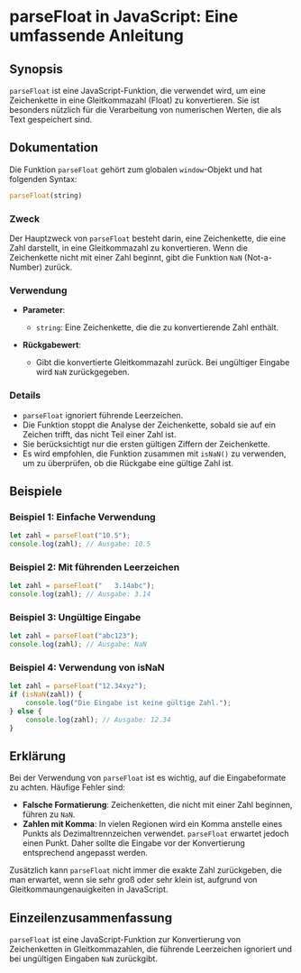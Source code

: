 <!--
Meta Description: # parseFloat in JavaScript: Eine umfassende Anleitung ## Synopsis `parseFloat` ist eine JavaScript-Funktion, die verwendet wird, um eine Zeichenkette ...
Meta Keywords: die, zahl, parsefloat, eine, javascript
-->

# parseFloat in JavaScript: Eine umfassende Anleitung

## Synopsis
`parseFloat` ist eine JavaScript-Funktion, die verwendet wird, um eine Zeichenkette in eine Gleitkommazahl (Float) zu konvertieren. Sie ist besonders nützlich für die Verarbeitung von numerischen Werten, die als Text gespeichert sind.

## Dokumentation
Die Funktion `parseFloat` gehört zum globalen `window`-Objekt und hat folgenden Syntax:

```javascript
parseFloat(string)
```

### Zweck
Der Hauptzweck von `parseFloat` besteht darin, eine Zeichenkette, die eine Zahl darstellt, in eine Gleitkommazahl zu konvertieren. Wenn die Zeichenkette nicht mit einer Zahl beginnt, gibt die Funktion `NaN` (Not-a-Number) zurück.

### Verwendung
- **Parameter**: 
  - `string`: Eine Zeichenkette, die die zu konvertierende Zahl enthält.
  
- **Rückgabewert**: 
  - Gibt die konvertierte Gleitkommazahl zurück. Bei ungültiger Eingabe wird `NaN` zurückgegeben.

### Details
- `parseFloat` ignoriert führende Leerzeichen.
- Die Funktion stoppt die Analyse der Zeichenkette, sobald sie auf ein Zeichen trifft, das nicht Teil einer Zahl ist.
- Sie berücksichtigt nur die ersten gültigen Ziffern der Zeichenkette.
- Es wird empfohlen, die Funktion zusammen mit `isNaN()` zu verwenden, um zu überprüfen, ob die Rückgabe eine gültige Zahl ist.

## Beispiele
### Beispiel 1: Einfache Verwendung
```javascript
let zahl = parseFloat("10.5");
console.log(zahl); // Ausgabe: 10.5
```

### Beispiel 2: Mit führenden Leerzeichen
```javascript
let zahl = parseFloat("   3.14abc");
console.log(zahl); // Ausgabe: 3.14
```

### Beispiel 3: Ungültige Eingabe
```javascript
let zahl = parseFloat("abc123");
console.log(zahl); // Ausgabe: NaN
```

### Beispiel 4: Verwendung von isNaN
```javascript
let zahl = parseFloat("12.34xyz");
if (isNaN(zahl)) {
    console.log("Die Eingabe ist keine gültige Zahl.");
} else {
    console.log(zahl); // Ausgabe: 12.34
}
```

## Erklärung
Bei der Verwendung von `parseFloat` ist es wichtig, auf die Eingabeformate zu achten. Häufige Fehler sind:
- **Falsche Formatierung**: Zeichenketten, die nicht mit einer Zahl beginnen, führen zu `NaN`.
- **Zahlen mit Komma**: In vielen Regionen wird ein Komma anstelle eines Punkts als Dezimaltrennzeichen verwendet. `parseFloat` erwartet jedoch einen Punkt. Daher sollte die Eingabe vor der Konvertierung entsprechend angepasst werden.

Zusätzlich kann `parseFloat` nicht immer die exakte Zahl zurückgeben, die man erwartet, wenn sie sehr groß oder sehr klein ist, aufgrund von Gleitkommaungenauigkeiten in JavaScript.

## Einzeilenzusammenfassung
`parseFloat` ist eine JavaScript-Funktion zur Konvertierung von Zeichenketten in Gleitkommazahlen, die führende Leerzeichen ignoriert und bei ungültigen Eingaben `NaN` zurückgibt.